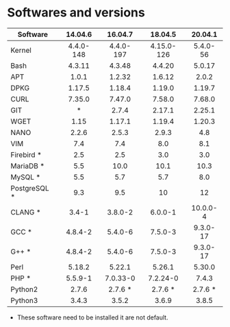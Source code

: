 # Softwares and versions

| **Software** | **14.04.6** | **16.04.7** | **18.04.5** | **20.04.1** |
|--------------|:-----------:|:-----------:|:-----------:|:-----------:|
| Kernel       |  4.4.0-148  |  4.4.0-197  |  4.15.0-126 |   5.4.0-56  |
| Bash         |    4.3.11   |    4.3.48   |    4.4.20   |    5.0.17   |
| APT          |    1.0.1    |    1.2.32   |    1.6.12   |    2.0.2    |
| DPKG         |    1.17.5   |    1.18.4   |    1.19.0   |    1.19.7   |
| CURL         |    7.35.0   |    7.47.0   |    7.58.0   |    7.68.0   |
| GIT          |      *      |    2.7.4    |    2.17.1   |    2.25.1   |
| WGET         |     1.15    |    1.17.1   |    1.19.4   |    1.20.3   |
| NANO         |    2.2.6    |    2.5.3    |    2.9.3    |     4.8     |
| VIM          |     7.4     |     7.4     |     8.0     |     8.1     |
| Firebird *   |     2.5     |     2.5     |     3.0     |     3.0     |
| MariaDB *    |     5.5     |     10.0    |     10.1    |     10.3    |
| MySQL *      |     5.5     |     5.7     |     5.7     |     8.0     |
| PostgreSQL * |     9.3     |     9.5     |      10     |      12     |
| CLANG *      |    3.4-1    |   3.8.0-2   |   6.0.0-1   |   10.0.0-4  |
| GCC *        |   4.8.4-2   |   5.4.0-6   |   7.5.0-3   |   9.3.0-17  |
| G++ *        |   4.8.4-2   |   5.4.0-6   |   7.5.0-3   |   9.3.0-17  |
| Perl         |    5.18.2   |    5.22.1   |    5.26.1   |    5.30.0   |
| PHP *        |   5.5.9-1   |   7.0.33-0  |   7.2.24-0  |    7.4.3    |
| Python2      |    2.7.6    |   2.7.6 *   |   2.7.6 *   |   2.7.6 *   |
| Python3      |    3.4.3    |    3.5.2    |    3.6.9    |    3.8.5    |

* These software need to be installed it are not default.
